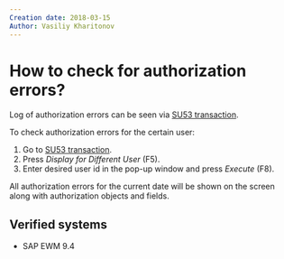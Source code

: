 ```yaml
---
Creation date: 2018-03-15
Author: Vasiliy Kharitonov
---
```


# How to check for authorization errors?

Log of authorization errors can be seen via [SU53 transaction](/gui/transactions/su53.md).

To check authorization errors for the certain user:

1. Go to [SU53 transaction](/gui/transactions/su53.md).
2. Press *Display for Different User* (F5).
3. Enter desired user id in the pop-up window and press *Execute* (F8).

All authorization errors for the current date will be shown on the screen along with authorization objects and fields.

## Verified systems

- SAP EWM 9.4
